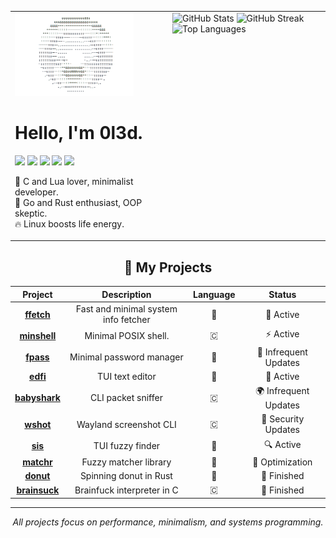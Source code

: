 <table>
  <tr>
    <td width="50%" valign="top">
      <img src="donut.gif" alt="donut" width="80%">
      <h1>Hello, I'm 0l3d.</h1>
      <p>
        <img src="https://img.shields.io/badge/c-%2300599C.svg?style=for-the-badge&logo=c&logoColor=white"/>
        <img src="https://img.shields.io/badge/lua-%230075A8.svg?style=for-the-badge&logo=lua&logoColor=white"/>
        <img src="https://img.shields.io/badge/void%20linux-478061?style=for-the-badge&logo=linux&logoColor=white"/>
        <img src="https://img.shields.io/badge/rust-%23000000.svg?style=for-the-badge&logo=rust&logoColor=white"/>
        <img src="https://img.shields.io/badge/go-%2300ADD8.svg?style=for-the-badge&logo=go&logoColor=white"/>
      </p>
      <p>
        💙 C and Lua lover, minimalist developer.<br>
        💎 Go and Rust enthusiast, OOP skeptic.<br>
        🔥 Linux boosts life energy.
      </p>
    </td>
    <td width="50%" valign="top">
      <img src="https://github-readme-stats.vercel.app/api?username=0l3d&show_icons=true&theme=onedark&hide_border=false&card_width=500" alt="GitHub Stats"/>
      <img src="https://github-readme-streak-stats.herokuapp.com/?user=0l3d&theme=onedark&hide_border=false" alt="GitHub Streak"/>
      <img src="https://github-readme-stats.vercel.app/api/top-langs/?username=0l3d&layout=compact&theme=onedark&hide_border=false&card_width=500" alt="Top Languages"/>
    </td>
  </tr>
</table>


<div align="center">
<h2>📁 My Projects</h2>

| Project | Description | Language | Status |
|:-------:|:-----------:|:--------:|:------:|
| **[ffetch](https://github.com/0l3d/ffetch)**       | Fast and minimal system info fetcher | 🦀 | 🚀 Active             |
| **[minshell](https://github.com/0l3d/minshell)**   | Minimal POSIX shell.                 | 🇨 | ⚡ Active             |
| **[fpass](https://github.com/0l3d/fpass)**         | Minimal password manager             | 🦀 | 🔐 Infrequent Updates |
| **[edfi](https://github.com/0l3d/edfi)**           | TUI text editor                      | 🦀 | 🧠 Active             |
| **[babyshark](https://github.com/0l3d/babyshark)** | CLI packet sniffer                   | 🇨 | 🌍 Infrequent Updates |
| **[wshot](https://github.com/0l3d/wshot)**         | Wayland screenshot CLI               | 🇨 | 📸 Security Updates   |
| **[sis](https://github.com/0l3d/sis)**             | TUI fuzzy finder                     | 🦀 | 🔍 Active             |
| **[matchr](https://github.com/0l3d/matchr)**       | Fuzzy matcher library                | 🦀 | 🚧 Optimization       |
| **[donut](https://github.com/0l3d/donut)**         | Spinning donut in Rust               | 🦀 | 🍩 Finished           |
| **[brainsuck](https://github.com/0l3d/brainsuck)** | Brainfuck interpreter in C           | 🇨 | 🧠 Finished           |

</div>

---

<p align="center"><i>All projects focus on performance, minimalism, and systems programming.</i></p>
